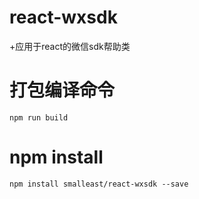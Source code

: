 # react-wxsdk

+应用于react的微信sdk帮助类


# 打包编译命令

```
npm run build
```

# npm install
```
npm install smalleast/react-wxsdk --save
```

